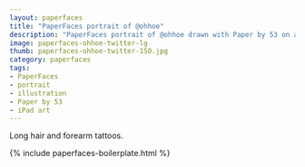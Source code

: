 ```yaml
---
layout: paperfaces
title: "PaperFaces portrait of @ohhoe"
description: "PaperFaces portrait of @ohhoe drawn with Paper by 53 on an iPad."
image: paperfaces-ohhoe-twitter-lg
thumb: paperfaces-ohhoe-twitter-150.jpg
category: paperfaces
tags: 
- PaperFaces
- portrait
- illustration
- Paper by 53
- iPad art
---
```


Long hair and forearm tattoos.

{% include paperfaces-boilerplate.html %}